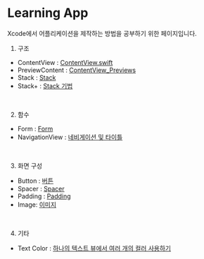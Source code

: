 # Learning App

Xcode에서 어플리케이션을 제작하는 방법을 공부하기 위한 페이지입니다.
<br>
1. 구조
- ContentView : [ContentView.swift](https://github.com/LURKS02/LearningApp/blob/main/docs/ContentView.md)
- PreviewContent : [ContentView_Previews](https://github.com/LURKS02/LearningApp/blob/main/docs/PreviewContent.md)
- Stack : [Stack](https://github.com/LURKS02/LearningApp/blob/main/docs/Stack.md)
- Stack+ : [Stack 기법](https://github.com/LURKS02/LearningApp/blob/main/docs/Stack(Plus).md)

<br>

2. 함수
- Form : [Form](https://github.com/LURKS02/LearningApp/blob/main/docs/Form.md)
- NavigationView : [네비게이션 및 타이틀](https://github.com/LURKS02/LearningApp/blob/main/docs/NavigationView/NavigationView.md)

<br>

3. 화면 구성
- Button : [버튼](https://github.com/LURKS02/LearningApp/blob/main/docs/button.md)
- Spacer : [Spacer](https://github.com/LURKS02/LearningApp/blob/main/docs/Spacer.md)
- Padding : [Padding](https://github.com/LURKS02/LearningApp/blob/main/docs/Padding.md)
- Image: [이미지](https://github.com/LURKS02/LearningApp/blob/main/docs/Image.md)

<br>

4. 기타
- Text Color : [하나의 텍스트 뷰에서 여러 개의 컬러 사용하기](https://github.com/LURKS02/LearningApp/blob/main/docs/Text_Color.md)
